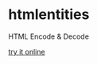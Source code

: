 htmlentities
============

HTML Encode &amp; Decode

[try it online](http://asil.me/htmlentities/ "Go to asil.me")